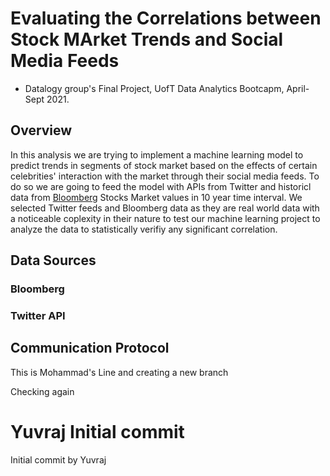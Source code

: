 

# Evaluating the Correlations between Stock MArket Trends and Social Media Feeds
* Datalogy group's Final Project, UofT Data Analytics Bootcapm, April-Sept 2021.

## Overview

In this analysis we are trying to implement a machine learning model to predict trends in segments of stock market based on the effects of certain celebrities' interaction with the market through their social media feeds. To do so we are going to feed the model with APIs from Twitter and historicl data from [Bloomberg](https://www.bloomberg.com/markets/stocks) Stocks Market values in 10 year time interval. We selected Twitter feeds and Bloomberg data as they are real world data with a noticeable coplexity in their nature to test our machine learning project to analyze the data to statistically verifiy any significant correlation.


## Data Sources

### Bloomberg






### Twitter API






## Communication Protocol












This is Mohammad's Line and creating a new branch

Checking again

# Yuvraj Initial commit
Initial commit by Yuvraj
